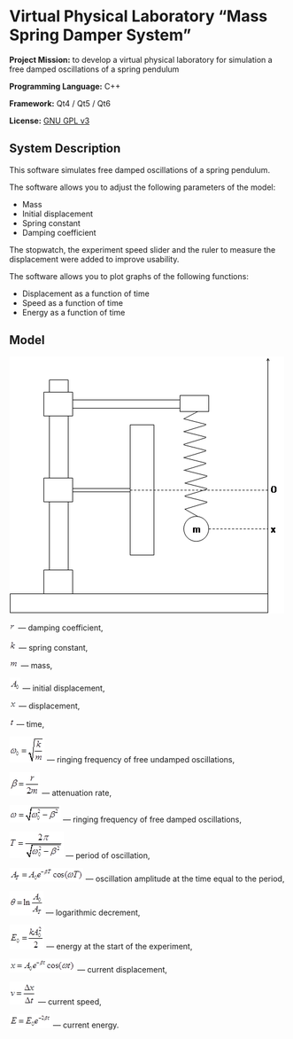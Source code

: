 # Virtual Physical Laboratory “Mass Spring Damper System”

**Project Mission:** to develop a virtual physical laboratory for simulation a free damped oscillations of a spring pendulum

**Programming Language:** C++

**Framework:** Qt4 / Qt5 / Qt6

**License:** [GNU GPL v3](http://www.gnu.org/copyleft/gpl.html)

## System Description

This software simulates free damped oscillations of a spring pendulum.

The software allows you to adjust the following parameters of the model:
 * Mass
 * Initial displacement
 * Spring constant
 * Damping coefficient

The stopwatch, the experiment speed slider and the ruler to measure the displacement were added to improve usability.

The software allows you to plot graphs of the following functions:
 * Displacement as a function of time
 * Speed as a function of time
 * Energy as a function of time

## Model

![image](src/Pendulum/resources/html/help/image001.png)

![r](src/Pendulum/resources/html/help/image002.png) — damping coefficient,

![k](src/Pendulum/resources/html/help/image004.png) — spring constant,

![m](src/Pendulum/resources/html/help/image006.png) — mass,

![A_0](src/Pendulum/resources/html/help/image008.png) — initial displacement,

![x](src/Pendulum/resources/html/help/image010.png) — displacement,

![t](src/Pendulum/resources/html/help/image012.png) — time,

![ω_0=sqrt(k/m)](src/Pendulum/resources/html/help/image014.png) — ringing frequency of free undamped oscillations,

![β=r/(2*m)](src/Pendulum/resources/html/help/image016.png) — attenuation rate,

![ω=sqrt(ω_0^2-β^2)](src/Pendulum/resources/html/help/image018.png) — ringing frequency of free damped oscillations,

![T=2*π/sqrt(ω_0^2-β^2)](src/Pendulum/resources/html/help/image020.png) — period of oscillation,

![A_T=A_0*exp(-β*T)*cos(ω*T)](src/Pendulum/resources/html/help/image022.png) — oscillation amplitude at the time equal to the period,

![θ=ln(A_0/A_T)](src/Pendulum/resources/html/help/image024.png) — logarithmic decrement,

![E_0=k*A_0^2/2](src/Pendulum/resources/html/help/image026.png) — energy at the start of the experiment,

![x=A_0*exp(-β*t)*cos(ω*t)](src/Pendulum/resources/html/help/image028.png) — current displacement,

![v=Δx/Δt](src/Pendulum/resources/html/help/image030.png) — current speed,

![E=E_0*exp(-2*β*t)](src/Pendulum/resources/html/help/image032.png) — current energy.

